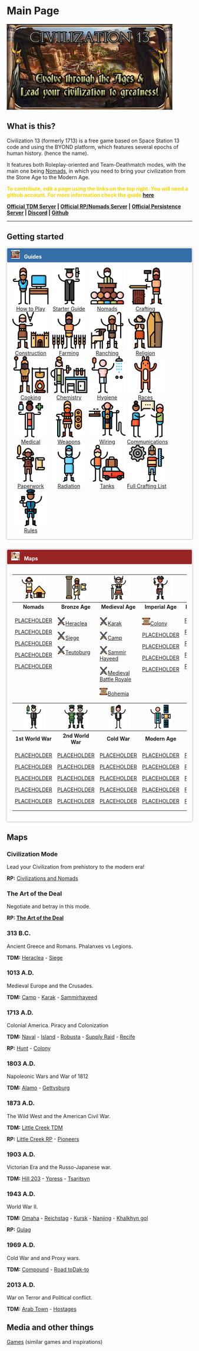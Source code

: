 # Main Page

![logo](assets/images/napac0L.png)

## What is this?

Civilization 13 (formerly 1713) is a free game based on Space Station 13 code and using the BYOND platform, which features several epochs of human history. (hence the name).

It features both Roleplay-oriented and Team-Deathmatch modes, with the main one being [Nomads](Civilizations_and_Nomads "wikilink"), in which you need to bring your civilization from the Stone Age to the Modern Age.


<span style="color:#FFD700;"><b>To contribute, edit a page using the links on the top right. You will need a github account. For more information check the guide [here](Contributing_to_the_Wiki "wikilink").</b></span>


<b>[Official TDM Server](byond://civ13.com:1714) | [Official RP/Nomads Server](byond://civ13.com:1715) | [Official Persistence Server](byond://valzargaming.com:1714) | [Discord](https://discord.gg/hBEtg4x) | [Github](https://github.com/Civ13/Civ13)</b>

<hr>

## Getting started
<div class="wiki-mainpage-column-second">

<div style="box-shadow: 0 0 .3em #999; border-radius: .2em; margin: 1em 0 2em 0; padding: 1px;">

<div style="background: #366EA7; border-radius: .2em; color: #FFF; padding: .4em .8em .5em;"><img src="assets/images/icons/guides.png" width="23" height="23"> &nbsp; <b>Guides</b></div>

<div style="padding: 1em;"><div style="width: 100%;align-content:center">
<li style="display: inline-block;text-align:center"> <a href="New_Player_Guide" title="How to Play"><img src="assets/images/icons/computer.png" width="100" height="100" ></a><br><a href="New_Player_Guide" title="How to Play">How to Play</a> </li>

<li style="display: inline-block;text-align:center"> <a href="Starter_Guide" title="Starter Guide"><img src="assets/images/icons/student.png" width="100" height="100" ></a><br><a href="Starter_Guide" title="Starter Guide">Starter Guide</a> </li>

<li style="display: inline-block;text-align:center"> <a href="Civilizations_and_Nomads" title="Civilizations and Nomads"><img src="assets/images/icons/conference.png" width="100" height="100" ></a><br><a href="Civilizations_and_Nomads" title="Civilizations and Nomads">Nomads</a> </li>

<li style="display: inline-block;text-align:center"> <a href="Guide_to_Crafting" title="Crafting"><img src="assets/images/icons/crafting.png" width="100" height="100" ></a><br><a href="Guide_to_Crafting" title="Guide to Crafting">Crafting</a> </li>

<li style="display: inline-block;text-align:center"> <a href="Guide_to_Construction" title="Construction"><img src="assets/images/icons/architecture.png" width="100" height="100" ></a><br><a href="Guide_to_Construction" title="Guide to Construction">Construction</a> </li>

<li style="display: inline-block;text-align:center"> <a href="Guide_to_Farming" title="Guide to Farming"><img src="assets/images/icons/farming.png" width="100" height="100" ></a><br><a href="Guide_to_Farming" title="Guide to Farming">Farming</a> </li>

<li style="display: inline-block;text-align:center"> <a href="Guide_to_Ranching" title="Ranching"><img src="assets/images/icons/ranching.png" width="100" height="100" ></a><br><a href="Guide_to_Ranching" title="Guide to Ranching">Ranching</a> </li>

<li style="display: inline-block;text-align:center"> <a href="Guide_to_Religion" title="Religion"><img src="assets/images/icons/religion.png" width="100" height="100" ></a><br><a href="Guide_to_Religion" title="Guide to Religion">Religion</a> </li>

<li style="display: inline-block;text-align:center"> <a href="Guide_to_Cooking" title="Cooking"><img src="assets/images/icons/cooking.png" width="100" height="100" ></a><br><a href="Guide_to_Cooking" title="Guide to Cooking">Cooking</a> </li>

<li style="display: inline-block;text-align:center"> <a href="Guide_to_Chemistry" title="Chemistry"><img src="assets/images/icons/chemistry.png" width="100" height="100" ></a><br><a href="Guide_to_Chemistry" title="Guide to Chemistry">Chemistry</a> </li>

<li style="display: inline-block;text-align:center"> <a href="Guide_to_Hygiene_and_Mood" title="Hygiene and Mood"><img src="assets/images/icons/hygiene.png" width="100" height="100" ></a><br><a href="Guide_to_Hygiene_and_Mood" title="Guide to Hygiene and Mood">Hygiene</a> </li>

<li style="display: inline-block;text-align:center"> <a href="Guide_to_Races" title="Races"><img src="assets/images/icons/animal.png" width="100" height="100" ></a><br><a href="Guide_to_Races" title="Guide to Races">Races</a> </li>

<li style="display: inline-block;text-align:center"> <a href="Guide_to_Medical" title="Medical"><img src="assets/images/icons/medic.png" width="100" height="100" ></a><br><a href="Guide_to_Medical" title="Guide to Medical">Medical</a> </li>

<li style="display: inline-block;text-align:center"> <a href="Guide_to_Weapons" title="Weapons"><img src="assets/images/icons/weapons.png" width="100" height="100" ></a><br><a href="Guide_to_Weapons" title="Guide to Weapons">Weapons</a> </li>

<li style="display: inline-block;text-align:center"> <a href="Guide_to_Wiring" title="Wiring"><img src="assets/images/icons/wiring.png" width="100" height="100" ></a><br><a href="Guide_to_Wiring" title="Guide to Wiring">Wiring</a> </li>

<li style="display: inline-block;text-align:center"> <a href="Guide_to_Communications" title="Communications"><img src="assets/images/icons/talk.png" width="100" height="100" ></a><br><a href="Guide_to_Communications" title="Guide to Communications">Communications</a> </li>

<li style="display: inline-block;text-align:center"> <a href="Guide_to_Paperwork" title="Paperwork"><img src="assets/images/icons/renaissance.png" width="100" height="100" ></a><br><a href="Guide_to_Paperwork" title="Guide to Paperwork">Paperwork</a> </li>

<li style="display: inline-block;text-align:center"> <a href="Guide_to_Radiation" title="Radiation"><img src="assets/images/icons/nurse.png" width="100" height="100" ></a><br><a href="Guide_to_Radiation" title="Guide to Radiation">Radiation</a> </li>

<li style="display: inline-block;text-align:center"> <a href="Guide_to_Tanks" title="Tanks"><img src="assets/images/icons/driver.png" width="100" height="100" ></a><br><a href="Guide_to_Tanks" title="Guide to Tanks">Tanks</a> </li>

<li style="display: inline-block;text-align:center"> <a href="Full_Crafting_List" title="Full Crafting List"><img src="assets/images/icons/modern_architecture.png" width="100" height="100" ></a><br><a href="Full_Crafting_List" title="Full Crafting List">Full Crafting List</a> </li>

<li style="display: inline-block;text-align:center"> <a href="Rules" title="Rules"><img src="assets/images/icons/police.png" width="100" height="100" ></a><br><a href="Rules" title="Rules">Rules</a> </li>
</div></div></div>


<div style="box-shadow: 0 0 .3em #999; border-radius: .2em; margin: 1em 0 2em 0; padding: 1px;">
<div style="background: #962424; border-radius: .2em; color: #FFF; padding: .4em .8em .5em;"><img src="assets/images/icons/maps.png" width="23" height="23" > &nbsp; <b>Maps</b></div>
<div style="padding: 1em;"><div style="overflow:auto;">
<div style="margin:1em auto 1em auto; width:100%;">
<table style="width: 100%; align-content:center;">
<tbody><tr>
<th><img src="assets/images/icons/building.png" width="64" height="64" >
</th>
<th><img src="assets/images/icons/classical_architecture.png" width="64" height="64" >
</th>
<th><img src="assets/images/icons/viking.png" width="64" height="64" >
</th>
<th><img src="assets/images/icons/pirate.png" width="64" height="64" >
</th>
<th><img src="assets/images/icons/cowboy.png" width="64" height="64" >
</th></tr>
<tr style="text-align: center;">
<th>Nomads
</th>
<th>Bronze Age
</th>
<th>Medieval Age
</th>
<th>Imperial Age
</th>
<th>Industrial Age
</th></tr>
<tr>
<td style="vertical-align: top;">

<a href="PLACEHOLDER">PLACEHOLDER</a>

<a href="PLACEHOLDER">PLACEHOLDER</a>

<a href="PLACEHOLDER">PLACEHOLDER</a>

<a href="PLACEHOLDER">PLACEHOLDER</a>

<a href="PLACEHOLDER">PLACEHOLDER</a>

</td>
<td style="vertical-align: top;">

<img src="assets/images/icons/swords.png" width="22" height="22" title="TDM" alt_text="TDM"><a href="Heraclea">Heraclea</a><br>

<img src="assets/images/icons/swords.png" width="22" height="22" title="TDM" alt_text="TDM"><a href="Siege">Siege</a><br>

<img src="assets/images/icons/swords.png" width="22" height="22" title="TDM" alt_text="TDM"><a href="Teutoburg">Teutoburg</a><br>


</td>
<td style="vertical-align: top;">

<img src="assets/images/icons/swords.png" width="22" height="22" title="TDM" alt_text="TDM"><a href="Karak">Karak</a><br>

<img src="assets/images/icons/swords.png" width="22" height="22" title="TDM" alt_text="TDM"><a href="Camp">Camp</a><br>

<img src="assets/images/icons/swords.png" width="22" height="22" title="TDM" alt_text="TDM"><a href="Sammirhayeed">Sammir Hayeed</a><br>

<img src="assets/images/icons/swords.png" width="22" height="22" title="TDM" alt_text="TDM"><a href="Battle Royale#Medieval">Medieval Battle Royale</a><br>

<img src="assets/images/icons/scroll.png" width="22" height="22" title="RP" alt_text="RP"><a href="Bohemia">Bohemia</a><br>

</td>
<td style="vertical-align: top;">

<img src="assets/images/icons/scroll.png" width="22" height="22" title="RP" alt_text="RP"><a href="Colony">Colony</a><br>

<a href="PLACEHOLDER">PLACEHOLDER</a>

<a href="PLACEHOLDER">PLACEHOLDER</a>

<a href="PLACEHOLDER">PLACEHOLDER</a>

<a href="PLACEHOLDER">PLACEHOLDER</a>

</td>
<td style="vertical-align: top;">

<a href="PLACEHOLDER">PLACEHOLDER</a>

<a href="PLACEHOLDER">PLACEHOLDER</a>

<a href="PLACEHOLDER">PLACEHOLDER</a>

<a href="PLACEHOLDER">PLACEHOLDER</a>

<a href="PLACEHOLDER">PLACEHOLDER</a>

</td>
</tr>
<tr>
<th><img src="assets/images/icons/people.png" width="64" height="64" >
</th>
<th><img src="assets/images/icons/soldier.png" width="64" height="64" >
</th>
<th><img src="assets/images/icons/greaser.png" width="64" height="64" >
</th>
<th><img src="assets/images/icons/modern.png" width="64" height="64" >
</th>
<th><img src="assets/images/icons/politician.png" width="64" height="64" >
</th></tr>
<tr style="text-align: center;">
<th>1st World War
</th>
<th>2nd World War
</th>
<th>Cold War
</th>
<th>Modern Age
</th>
<th>Scenarios
</th></tr>
<tr>
<td style="vertical-align: top;">

<a href="PLACEHOLDER">PLACEHOLDER</a>

<a href="PLACEHOLDER">PLACEHOLDER</a>

<a href="PLACEHOLDER">PLACEHOLDER</a>

<a href="PLACEHOLDER">PLACEHOLDER</a>

<a href="PLACEHOLDER">PLACEHOLDER</a>

</td>
<td style="vertical-align: top;">

<a href="PLACEHOLDER">PLACEHOLDER</a>

<a href="PLACEHOLDER">PLACEHOLDER</a>

<a href="PLACEHOLDER">PLACEHOLDER</a>

<a href="PLACEHOLDER">PLACEHOLDER</a>

<a href="PLACEHOLDER">PLACEHOLDER</a>

</td>
<td style="vertical-align: top;">

<a href="PLACEHOLDER">PLACEHOLDER</a>

<a href="PLACEHOLDER">PLACEHOLDER</a>

<a href="PLACEHOLDER">PLACEHOLDER</a>

<a href="PLACEHOLDER">PLACEHOLDER</a>

<a href="PLACEHOLDER">PLACEHOLDER</a>

</td>
<td style="vertical-align: top;">

<a href="PLACEHOLDER">PLACEHOLDER</a>

<a href="PLACEHOLDER">PLACEHOLDER</a>

<a href="PLACEHOLDER">PLACEHOLDER</a>

<a href="PLACEHOLDER">PLACEHOLDER</a>

<a href="PLACEHOLDER">PLACEHOLDER</a>

</td>
<td style="vertical-align: top;">

<a href="PLACEHOLDER">PLACEHOLDER</a>

<a href="PLACEHOLDER">PLACEHOLDER</a>

<a href="PLACEHOLDER">PLACEHOLDER</a>

<a href="PLACEHOLDER">PLACEHOLDER</a>

<a href="PLACEHOLDER">PLACEHOLDER</a>

</td>
</tr>
</tbody></table>
</div>
</div></div></div>


## Maps

### Civilization Mode

Lead your Civilization from prehistory to the modern era!

**RP:** [Civilizations and Nomads](Civilizations_and_Nomads "wikilink")

### The Art of the Deal

Negotiate and betray in this mode.

**RP: [The Art of the Deal](The_Art_of_the_Deal "wikilink")**

### 313 B.C.

Ancient Greece and Romans. Phalanxes vs Legions.

**TDM:** [Heraclea](Heraclea "wikilink") - [Siege](Siege "wikilink")

### 1013 A.D.

Medieval Europe and the Crusades.

**TDM:** [Camp](Camp "wikilink") - [Karak](Karak "wikilink") -
[Sammirhayeed](Sammirhayeed "wikilink")

### 1713 A.D.

Colonial America. Piracy and Colonization

**TDM:** [Naval](Naval "wikilink") - [Island](Island "wikilink") -
[Robusta](Robusta "wikilink") - [Supply Raid](Supply_Raid "wikilink") -
[Recife](Recife "wikilink")

**RP:** [Hunt](Hunt "wikilink") - [Colony](Colony "wikilink")

### 1803 A.D.

Napoleonic Wars and War of 1812

**TDM:** [Alamo](Alamo "wikilink") - [Gettysburg](Gettysburg "wikilink")

### 1873 A.D.

The Wild West and the American Civil War.

**TDM:** [Little Creek TDM](Little_Creek_TDM "wikilink")

**RP:** [Little Creek RP](Little_Creek_RP "wikilink") -
[Pioneers](Pioneers "wikilink")

### 1903 A.D.

Victorian Era and the Russo-Japanese war.

**TDM:** [Hill 203](Hill_203 "wikilink") -
[Ypress](Ypress "wikilink") - [Tsaritsyn](Tsaritsyn "wikilink")

### 1943 A.D.

World War II.

**TDM:** [Omaha](Omaha "wikilink") - [Reichstag](Reichstag "wikilink") - [Kursk](Kursk "wikilink") - [Nanjing](Nanjing "wikilink") - [Khalkhyn gol](Khalkhyn_gol "wikilink")

**RP:** [Gulag](Gulag "wikilink")

### 1969 A.D.

Cold War and and Proxy wars.

**TDM:** [Compound](Compound "wikilink") - [Road toDak-to](Road_to_Dak-to "wikilink")

### 2013 A.D.

War on Terror and Political conflict.

**TDM:** [Arab Town](Arab_Town "wikilink") - [Hostages](Hostages "wikilink")

## Media and other things

[Games](Games "wikilink") (similar games and inspirations)
